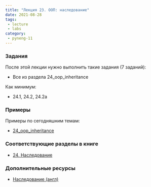 ```yaml
---
title: "Лекция 23. ООП: наследование"
date: 2021-08-28
tags:
 - lecture
 - labs
category:
 - pyneng-11
---
```


### Задания

После этой лекции нужно выполнить такие задания (7 заданий):

* Все из раздела 24_oop_inheritance

Как минимум:

* 24.1, 24.2, 24.2a


### Примеры

Примеры по сегодняшним темам:

* [24_oop_inheritance](https://github.com/pyneng/pyneng-online-11-jun-aug-2021/tree/main/examples/24_oop_inheritance)



### Соответствующие разделы в книге

* [24. Наследование](https://pyneng.readthedocs.io/ru/latest/book/24_oop_inheritance/index.html)


### Дополнительные ресурсы

* [Наследование (англ)](https://www.python-course.eu/python3_inheritance.php)

